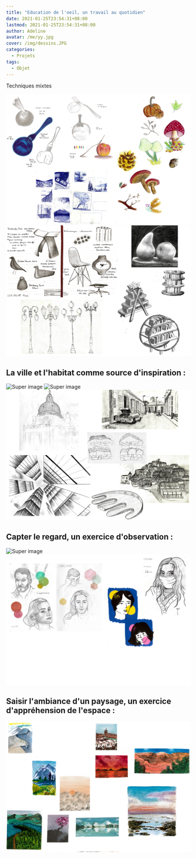 ```yaml
---
title: "Education de l'oeil, un travail au quotidien"
date: 2021-01-25T23:54:31+08:00
lastmod: 2021-01-25T23:54:31+08:00
author: Adeline
avatar: /me/yy.jpg
cover: /img/dessins.JPG
categories:
  - Projets
tags:
  - Objet
---
```

<!--more-->

Techniques mixtes

![Super image](/img/objet_carnet1.PNG)
![Super image](/img/objet_carnet2.PNG)


## La ville et l'habitat comme source d'inspiration :

![Super image](/img/archi_carnet1.PNG)
![Super image](/img/archi_carnet2.PNG)
![Super image](/img/archi_carnet3.PNG)


## Capter le regard, un exercice d'observation :

![Super image](/img/portrait_carnet1.PNG)
![Super image](/img/portrait_carnet2.PNG)

## Saisir l'ambiance d'un paysage, un exercice d'appréhension de l'espace :

![Super image](/img/paysage_carnet.PNG)



